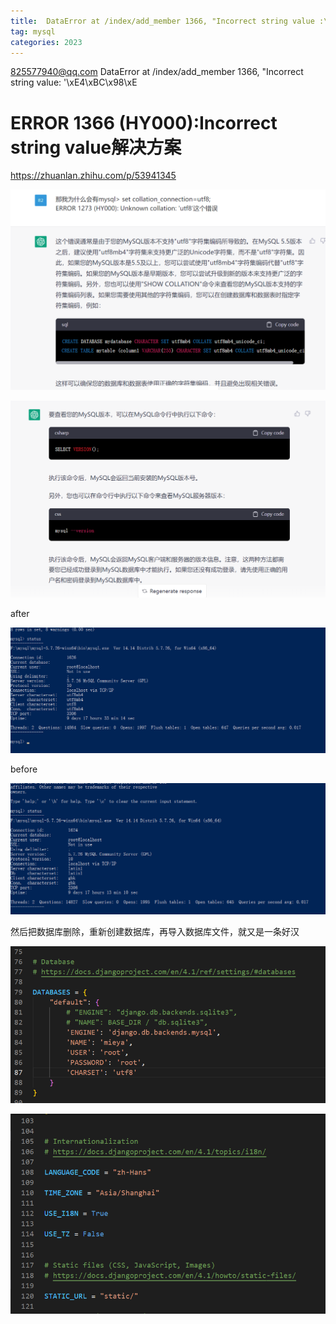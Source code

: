 ```yaml
---
title:  DataError at /index/add_member 1366, "Incorrect string value :\\xE4\\xBC\\x98\\xE
tag: mysql
categories: 2023
---
```


825577940@qq.com DataError at /index/add_member 1366, "Incorrect string value: '\\xE4\\xBC\\x98\\xE

# ERROR 1366 (HY000):Incorrect string value解决方案
<!-- more -->
https://zhuanlan.zhihu.com/p/53941345

![1677985811006](/images/mysql/1.png)

![1677985852047](/images/mysql/2.png)

after

![1677985952688](/images/mysql/3.png)

before

![1677985979541](/images/mysql/4.png)

然后把数据库删除，重新创建数据库，再导入数据库文件，就又是一条好汉



![1677988728653](/images/mysql/5.png)

![1677988745809](/images/mysql/6.png)